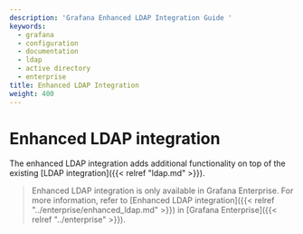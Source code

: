 ```yaml
---
description: 'Grafana Enhanced LDAP Integration Guide '
keywords:
  - grafana
  - configuration
  - documentation
  - ldap
  - active directory
  - enterprise
title: Enhanced LDAP Integration
weight: 400
---
```


# Enhanced LDAP integration

The enhanced LDAP integration adds additional functionality on top of the existing [LDAP integration]({{< relref "ldap.md" >}}).

> Enhanced LDAP integration is only available in Grafana Enterprise. For more information, refer to [Enhanced LDAP integration]({{< relref "../enterprise/enhanced_ldap.md" >}}) in [Grafana Enterprise]({{< relref "../enterprise" >}}).

